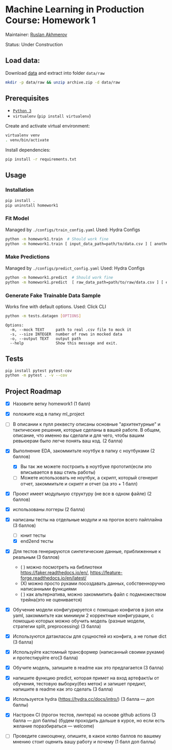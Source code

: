 # Machine Learning in Production Course: Homework 1
Maintainer: [Ruslan Akhmerov](https://data.mail.ru/profile/r.akhmerov/)

Status: Under Construction

## Load data:

Download [data](https://www.kaggle.com/ronitf/heart-disease-uci) and extract into folder `data/raw`

```bash
mkdir -p data/raw && unzip archive.zip -d data/raw
```

## Prerequisites

* [`Python 3`](https://www.python.org/)
* `virtualenv` (`pip install virtualenv`)

Create and activate virtual environment:

```bash
virtualenv venv
. venv/bin/activate
```

Install dependencies:

```bash
pip install -r requirements.txt
```

## Usage

### Installation

```bash
pip install .
pip uninstall homework1
```

### Fit Model
Managed by `./configs/train_config.yaml`
Used: Hydra Configs
```bash
python -m homework1.train  # Should work fine
python -m homework1.train [ input_data_path=path/to/data.csv ] [ another_config_option=value ]
```

### Make Predictions
Managed by `./configs/predict_config.yaml`
Used: Hydra Configs
```bash
python -m homework1.predict  # Should work fine
python -m homework1.predict  [ raw_data_path=path/to/raw/data.csv ] [ etc. ]
```

### Generate Fake Trainable Data Sample
Works fine with default options. Used: Click CLI
```bash
python -m tests.datagen [OPTIONS]
```
```
Options:
  -m, --mock TEXT     path to real .csv file to mock it
  -s, --size INTEGER  number of rows in mocked data
  -o, --output TEXT   output path
  --help              Show this message and exit.
```

## Tests

```bash
pip install pytest pytest-cov
python -m pytest . -v --cov
```

## Project Roadmap

- [X] Назовите ветку homework1 (1 балл)
- [X] положите код в папку ml_project
- [ ] В описании к пулл реквесту описаны основные "архитектурные" и тактические решения,
  которые сделаны в вашей работе. В общем, описание, что именно вы сделали и для чего,
  чтобы вашим ревьюерам было легче понять ваш код. (2 балла)
- [X] Выполнение EDA, закоммитьте ноутбук в папку с ноутбуками (2 баллов)
  - [X] Вы так же можете построить в ноутбуке прототип(если это вписывается в ваш стиль работы)
  - [ ] Можете использовать не ноутбук, а скрипт, который сгенерит отчет, закоммитьте и скрипт и отчет (за это + 1 балл)
- [X] Проект имеет модульную структуру (не все в одном файле) (2 баллов)
- [X] использованы логгеры (2 балла)
- [X] написаны тесты на отдельные модули и на прогон всего пайплайна (3 баллов)
  - [ ] юнит тесты
  - [X] end2end тесты
- [X] Для тестов генерируются синтетические данные, приближенные к реальным (3 баллов)
  - ( ) можно посмотреть на библиотеки https://faker.readthedocs.io/en/, https://feature-forge.readthedocs.io/en/latest/
  - (X) можно просто руками посоздавать данных, собственноручно написанными функциями
  - ( ) как альтернатива, можно закоммитить файл с подмножеством трейна(это не оценивается)
- [X] Обучение модели конфигурируется с помощью конфигов в json или yaml,
  закоммитьте как минимум 2 корректные конфигурации,
  с помощью которых можно обучить модель (разные модели, стратегии split, preprocessing) (3 балла)
- [X] Используются датаклассы для сущностей из конфига, а не голые dict (3 балла)
- [X] Используйте кастомный трансформер (написанный своими руками) и протестируйте его(3 балла)
- [X] Обучите модель, запишите в readme как это предлагается (3 балла)
- [X] напишите функцию predict, которая примет на вход артефакт/ы от обучения,
  тестовую выборку(без меток) и запишет предикт, напишите в readme как это сделать (3 балла)
- [X] Используется hydra (https://hydra.cc/docs/intro/) (3 балла — доп баллы)
- [X] Настроен CI (прогон тестов, линтера) на основе github actions (3 балла — доп баллы)
  (будем проходить дальше в курсе, но если есть желание поразбираться — welcome)
- [ ] Проведите самооценку, опишите, в какое колво баллов по вашему мнению
  стоит оценить вашу работу и почему (1 балл доп баллы)
  